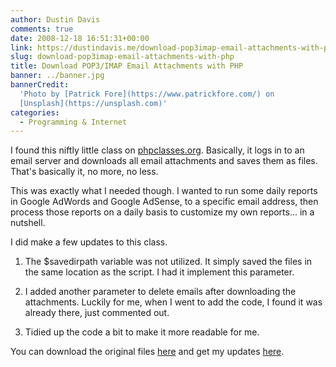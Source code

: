 ```yaml
---
author: Dustin Davis
comments: true
date: 2008-12-18 16:51:31+00:00
link: https://dustindavis.me/download-pop3imap-email-attachments-with-php/
slug: download-pop3imap-email-attachments-with-php
title: Download POP3/IMAP Email Attachments with PHP
banner: ../banner.jpg
bannerCredit:
  'Photo by [Patrick Fore](https://www.patrickfore.com/) on
  [Unsplash](https://unsplash.com)'
categories:
  - Programming & Internet
---
```


I found this niftly little class on
[phpclasses.org](http://www.phpclasses.org/browse/package/2964.html). Basically,
it logs in to an email server and downloads all email attachments and saves them
as files. That's basically it, no more, no less.

This was exactly what I needed though. I wanted to run some daily reports in
Google AdWords and Google AdSense, to a specific email address, then process
those reports on a daily basis to customize my own reports... in a nutshell.

I did make a few updates to this class.

1. The \$savedirpath variable was not utilized. It simply saved the files in the
   same location as the script. I had it implement this parameter.

2. I added another parameter to delete emails after downloading the attachments.
   Luckily for me, when I went to add the code, I found it was already there,
   just commented out.

3. Tidied up the code a bit to make it more readable for me.

You can download the original files
[here](http://www.phpclasses.org/browse/package/2964.html) and get my updates
[here](https://nerdydork.com/wp-content/uploads/2008/12/classemailattachment.zip).
